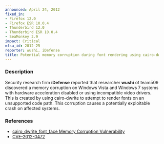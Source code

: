 ```yaml
---
announced: April 24, 2012
fixed_in:
- Firefox 12.0
- Firefox ESR 10.0.4
- Thunderbird 12.0
- Thunderbird ESR 10.0.4
- SeaMonkey 2.9
impact: Critical
mfsa_id: 2012-25
reporter: wushi, iDefense
title: Potential memory corruption during font rendering using cairo-dwrite
---
```


<h3>Description</h3>

<p>Security research firm <strong>iDefense</strong> reported that researcher
<strong>wushi</strong> of team509 discovered a memory corruption on Windows
Vista and Windows 7 systems with hardware acceleration disabled or using
incompatible video drivers. This is created by using cairo-dwrite to attempt to
render fonts on an unsupported code path. This corruption causes a potentially
exploitable crash on affected systems.
</p>


<h3>References</h3>

<ul>
  <li><a href="https://bugzilla.mozilla.org/show_bug.cgi?id=744480">
       cairo_dwrite_font_face Memory Corruption Vulnerability</a></li>
  <li><a href="http://cve.mitre.org/cgi-bin/cvename.cgi?name=CVE-2012-0472" class="ex-ref">CVE-2012-0472</a></li>
</ul>



